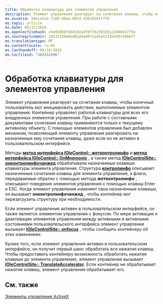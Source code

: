 ```yaml
---
title: Обработка клавиатуры для элементов управления
description: Элемент управления реагирует на сочетания клавиш, чтобы конечный пользователь мог инициировать действия, выполняемые элементом управления.
ms.assetid: 59aca5cb-f109-49ee-897d-43610501f7f8
ms.topic: article
ms.date: 05/31/2018
ms.openlocfilehash: cbe03058fdb0192a0f8f7b13032612288045775b
ms.sourcegitcommit: 2d531328b6ed82d4ad971a45a5131b430c5866f7
ms.translationtype: MT
ms.contentlocale: ru-RU
ms.lasthandoff: 09/16/2019
ms.locfileid: "104332496"
---
```

# <a name="keyboard-handling-for-controls"></a>Обработка клавиатуры для элементов управления

Элемент управления реагирует на сочетания клавиш, чтобы конечный пользователь мог инициировать действия, выполняемые элементом управления. Контейнер управляет работой клавиатуры для всех его внедренных элементов управления. При работе с составными документами сочетания клавиш применяются только к текущему активному объекту. С помощью элементов управления был добавлен механизм, позволяющий элементу управления реагировать на назначенные ему сочетания клавиш, даже если он не активен в пользовательском интерфейсе.

Методы [**метод интерфейса IOleControl:: жетконтролинфо**](/windows/desktop/api/OCIdl/nf-ocidl-iolecontrol-getcontrolinfo) и [**метод интерфейса IOleControl:: OnMnemonic**](/windows/desktop/api/OCIdl/nf-ocidl-iolecontrol-onmnemonic) , а также метод [**IOleControlSite:: онконтролинфочанжед**](/windows/desktop/api/OCIdl/nf-ocidl-iolecontrolsite-oncontrolinfochanged) обрабатывали назначенные клавиши клавиатуры элемента управления. Структура [**контролинфо**](/windows/win32/api/ocidl/ns-ocidl-controlinfo) описывает назначенные сочетания клавиш для элемента управления, а флаги, передаваемые обратно с помощью метода **жетконтролинфо** , описывают поведение элементов управления с помощью клавиш Enter и ESC. Когда элемент управления изменяет свои назначенные клавиши, он вызывает **онконтролинфочанжед** , чтобы контейнер мог перезагрузить структуру при необходимости.

Если элемент управления активен в пользовательском интерфейсе, он также является элементом управления с фокусом. По мере активации и деактивации элементов управления между активными и активными состояниями пользовательского интерфейса элемент управления вызывает [**IOleControlSite:: onfocus**](/windows/desktop/api/OCIdl/nf-ocidl-iolecontrolsite-onfocus) , чтобы сообщить контейнеру об этих изменениях.

Кроме того, если элемент управления активен в пользовательском интерфейсе, он получит первый шанс обработать все нажатия клавиш. Чтобы предоставить контейнеру возможность обработать нажатие клавиши до элемента управления, элемент управления вызывает [**IOleControlSite:: TranslateAccelerator**](/windows/desktop/api/OCIdl/nf-ocidl-iolecontrolsite-translateaccelerator). Если контейнер не обрабатывает нажатие клавиш, элемент управления обрабатывает его.

## <a name="related-topics"></a>См. также

<dl> <dt>

[Элементы управления ActiveX](activex-controls.md)
</dt> </dl>

 

 




